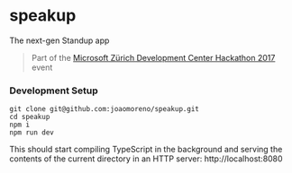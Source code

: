 # speakup

The next-gen Standup app

> Part of the [Microsoft Zürich Development Center Hackathon 2017](https://garagehackbox.azurewebsites.net/hackathons/1074/projects/65919) event

### Development Setup

```
git clone git@github.com:joaomoreno/speakup.git
cd speakup
npm i
npm run dev
```

This should start compiling TypeScript in the background and serving the contents of
the current directory in an HTTP server: http://localhost:8080
